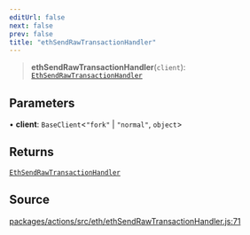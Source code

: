 ```yaml
---
editUrl: false
next: false
prev: false
title: "ethSendRawTransactionHandler"
---
```


> **ethSendRawTransactionHandler**(`client`): [`EthSendRawTransactionHandler`](/reference/tevm/actions-types/type-aliases/ethsendrawtransactionhandler/)

## Parameters

• **client**: `BaseClient`\<`"fork"` \| `"normal"`, `object`\>

## Returns

[`EthSendRawTransactionHandler`](/reference/tevm/actions-types/type-aliases/ethsendrawtransactionhandler/)

## Source

[packages/actions/src/eth/ethSendRawTransactionHandler.js:71](https://github.com/evmts/tevm-monorepo/blob/main/packages/actions/src/eth/ethSendRawTransactionHandler.js#L71)
